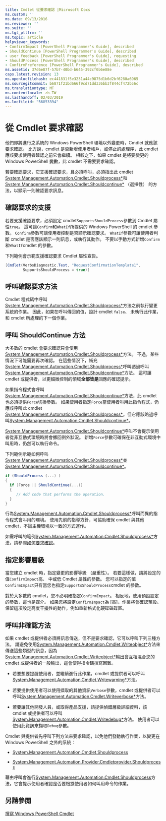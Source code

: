 ```yaml
---
title: Cmdlet 從要求確認 |Microsoft Docs
ms.custom: ''
ms.date: 09/13/2016
ms.reviewer: ''
ms.suite: ''
ms.tgt_pltfrm: ''
ms.topic: article
helpviewer_keywords:
- ConfirmImpact [PowerShell Programmer's Guide], described
- ShouldContinue [PowerShell Programmer's Guide], described
- user feedback [PowerShell Programmer's Guide], requesting
- ShouldProcess [PowerShell Programmer's Guide], described
- ConfirmPreference [PowerShell Programmer's Guide], described
ms.assetid: 37d6e87f-57b7-40bd-b645-392cf0b6e88e
caps.latest.revision: 13
ms.openlocfilehash: ec441831f5e3231a44c9875d1b6d2bf6280a6965
ms.sourcegitcommit: b6871f21bd666f9cd71dd336bb3f844cf472b56c
ms.translationtype: MT
ms.contentlocale: zh-TW
ms.lasthandoff: 02/03/2019
ms.locfileid: "56853394"
---
```

# <a name="requesting-confirmation-from-cmdlets"></a>從 Cmdlet 要求確認

他們即將進行之系統的 Windows PowerShell 環境以外變更時，Cmdlet 就應該要求確認。 比方說，cmdlet 是否新增使用者帳戶，或停止的處理序，此 cmdlet 應該要求使用者確認之前它會繼續。 相較之下，如果 cmdlet 是將要變更的 Windows PowerShell 變數，此 cmdlet 不需要要求確認。

若要確認要求，它支援確認要求，且必須呼叫，必須指出此 cmdlet [System.Management.Automation.Cmdlet.Shouldprocess*](/dotnet/api/System.Management.Automation.Cmdlet.ShouldProcess)和[System.Management.Automation.Cmdlet.Shouldcontinue*](/dotnet/api/System.Management.Automation.Cmdlet.ShouldContinue) （選擇性） 的方法，以顯示一則確認要求訊息。

## <a name="supporting-confirmation-requests"></a>確認要求的支援

若要支援確認要求，必須設定 cmdlet`SupportsShouldProcess`參數到 Cmdlet 屬性`true`。 這可讓`Confirm`和`WhatIf`所提供的 Windows PowerShell 的 cmdlet 參數。 `Confirm`參數可讓使用者控制是否顯示確認要求。 `WhatIf`參數可讓使用者判斷 cmdlet 是否應該顯示一則訊息，或執行其動作。 不要以手動方式新增`Confirm`和`WhatIf`cmdlet 的參數。

下列範例會示範支援確認要求 Cmdlet 屬性宣告。

```csharp
[Cmdlet(VerbsDiagnostic.Test, "RequestConfirmationTemplate1",
        SupportsShouldProcess = true)]
```

## <a name="calling-the-confirmation-request-methods"></a>呼叫確認要求方法

Cmdlet 程式碼中呼叫[System.Management.Automation.Cmdlet.Shouldprocess*](/dotnet/api/System.Management.Automation.Cmdlet.ShouldProcess)方法之前執行變更系統的作業。 因此，如果在呼叫傳回的值，設計 cmdlet `false`、 未執行此作業，和 cmdlet 所處理的下一個作業。

## <a name="calling-the-shouldcontinue-method"></a>呼叫 ShouldContinue 方法

大多數的 cmdlet 會要求確認只會使用[System.Management.Automation.Cmdlet.Shouldprocess*](/dotnet/api/System.Management.Automation.Cmdlet.ShouldProcess)方法。 不過，某些情況下可能需要再次確認。 在這些情況下，補充[System.Management.Automation.Cmdlet.Shouldprocess*](/dotnet/api/System.Management.Automation.Cmdlet.ShouldProcess)呼叫透過呼叫[System.Management.Automation.Cmdlet.Shouldcontinue*](/dotnet/api/System.Management.Automation.Cmdlet.ShouldContinue)方法。 這可讓 cmdlet 或提供者，以更細微控制的領域**全部皆是**回應的確認提示。

如果指令程式會呼叫[System.Management.Automation.Cmdlet.Shouldcontinue*](/dotnet/api/System.Management.Automation.Cmdlet.ShouldContinue)方法，此 cmdlet 也必須提供`Force`切換參數。 如果使用者指定`Force`當使用者叫用此指令程式，仍應該呼叫此 cmdlet [System.Management.Automation.Cmdlet.Shouldprocess*](/dotnet/api/System.Management.Automation.Cmdlet.ShouldProcess)，但它應該略過呼叫[System.Management.Automation.Cmdlet.Shouldcontinue*](/dotnet/api/System.Management.Automation.Cmdlet.ShouldContinue)。

[System.Management.Automation.Cmdlet.Shouldcontinue*](/dotnet/api/System.Management.Automation.Cmdlet.ShouldContinue)呼叫不會提示使用者從非互動式環境時將會擲回例外狀況。 新增`Force`參數可確保在非互動式環境中叫用時，仍然可以執行命令。

下列範例示範如何呼叫[System.Management.Automation.Cmdlet.Shouldprocess*](/dotnet/api/System.Management.Automation.Cmdlet.ShouldProcess)並[System.Management.Automation.Cmdlet.Shouldcontinue*](/dotnet/api/System.Management.Automation.Cmdlet.ShouldContinue)。

```csharp
if (ShouldProcess (...) )
{
  if (Force || ShouldContinue(...))
  {
     // Add code that performs the operation.
  }
}
```

行為[System.Management.Automation.Cmdlet.Shouldprocess*](/dotnet/api/System.Management.Automation.Cmdlet.ShouldProcess)呼叫而異的指令程式會叫用的環境。 使用先前的指導方針，可協助確保 cmdlet 與其他 cmdlet，不論主機環境以一致的方式運作。

如需呼叫的範例[System.Management.Automation.Cmdlet.Shouldprocess*](/dotnet/api/System.Management.Automation.Cmdlet.ShouldProcess)方法，請參閱[如何要求確認](./how-to-request-confirmations.md)。

## <a name="specify-the-impact-level"></a>指定影響層級

當您建立 cmdlet 時，指定變更的影響等級 （嚴重性）。 若要這樣做，請將設定的值`ConfirmImpact`高、 中或低 Cmdlet 屬性的參數。 您可以指定的值`ConfirmImpact`只有當您也指定`SupportsShouldProcess`cmdlet 的參數。

對於大多數的 cmdlet，您不必明確指定`ConfirmImpact`。  相反地，使用預設設定的參數，這也是媒介。 如果您將設定`ConfirmImpact`為 [高]，作業將會確認預設。 保留這項設定高度干擾性的動作，例如重新格式化硬碟磁碟區。

## <a name="calling-non-confirmation-methods"></a>呼叫非確認方法

如果 cmdlet 或提供者必須將訊息傳送，但不是要求確認，它可以呼叫下列三種方法。 請避免使用[System.Management.Automation.Cmdlet.Writeobject*](/dotnet/api/System.Management.Automation.Cmdlet.WriteObject)方法來傳送這些類型的訊息，因為[System.Management.Automation.Cmdlet.Writeobject*](/dotnet/api/System.Management.Automation.Cmdlet.WriteObject)輸出會互相混合您的 cmdlet 或提供者的一般輸出，這會使得指令碼撰寫困難。

- 若要想要提醒使用者，並繼續進行此作業，cmdlet 或提供者可以呼叫[System.Management.Automation.Cmdlet.Writewarning*](/dotnet/api/System.Management.Automation.Cmdlet.WriteWarning)方法。

- 若要提供使用者可以使用擷取的其他資訊`Verbose`參數，cmdlet 或提供者可以呼叫[System.Management.Automation.Cmdlet.Writeverbose*](/dotnet/api/System.Management.Automation.Cmdlet.WriteVerbose)方法。

- 若要讓其他開發人員，或取得產品支援，請提供偵錯層級詳細資料，該 cmdlet 或提供者可以呼叫[System.Management.Automation.Cmdlet.Writedebug*](/dotnet/api/System.Management.Automation.Cmdlet.WriteDebug)方法。 使用者可以使用此資訊來擷取`Debug`參數。

Cmdlet 與提供者先呼叫下列方法來要求確認，以免他們發動執行作業，以變更在 Windows PowerShell 之外的系統：

- [System.Management.Automation.Cmdlet.Shouldprocess](/dotnet/api/System.Management.Automation.Cmdlet.ShouldProcess)

- [System.Management.Automation.Provider.Cmdletprovider.Shouldprocess](/dotnet/api/System.Management.Automation.Provider.CmdletProvider.ShouldProcess)

藉由呼叫會進行[System.Management.Automation.Cmdlet.Shouldprocess](/dotnet/api/System.Management.Automation.Cmdlet.ShouldProcess)方法，它會提示使用者確認是否要根據使用者如何叫用命令的作業。

## <a name="see-also"></a>另請參閱

[撰寫 Windows PowerShell Cmdlet](./writing-a-windows-powershell-cmdlet.md)
